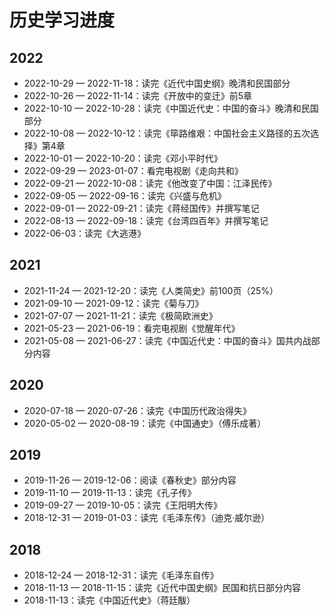 # 历史学习进度

## 2022

- 2022-10-29 — 2022-11-18：读完《近代中国史纲》晚清和民国部分
- 2022-10-26 — 2022-11-14：读完《开放中的变迁》前5章
- 2022-10-10 — 2022-10-28：读完《中国近代史：中国的奋斗》晚清和民国部分
- 2022-10-08 — 2022-10-12：读完《筚路维艰：中国社会主义路径的五次选择》第4章
- 2022-10-01 — 2022-10-20：读完《邓小平时代》
- 2022-09-29 — 2023-01-07：看完电视剧《走向共和》
- 2022-09-21 — 2022-10-08：读完《他改变了中国：江泽民传》
- 2022-09-05 — 2022-09-16：读完《兴盛与危机》
- 2022-09-01 — 2022-09-21：读完《蒋经国传》并撰写笔记
- 2022-08-13 — 2022-09-18：读完《台湾四百年》并撰写笔记
- 2022-06-03：读完《大逃港》

## 2021

- 2021-11-24 — 2021-12-20：读完《人类简史》前100页（25%）
- 2021-09-10 — 2021-09-12：读完《菊与刀》
- 2021-07-07 — 2021-11-21：读完《极简欧洲史》
- 2021-05-23 — 2021-06-19：看完电视剧《觉醒年代》
- 2021-05-08 — 2021-06-27：读完《中国近代史：中国的奋斗》国共内战部分内容

## 2020

- 2020-07-18 — 2020-07-26：读完《中国历代政治得失》
- 2020-05-02 — 2020-08-19：读完《中国通史》（傅乐成著）

## 2019

- 2019-11-26 — 2019-12-06：阅读《春秋史》部分内容
- 2019-11-10 — 2019-11-13：读完《孔子传》
- 2019-09-27 — 2019-10-05：读完《王阳明大传》
- 2018-12-31 — 2019-01-03：读完《毛泽东传》（迪克·威尔逊）

## 2018

- 2018-12-24 — 2018-12-31：读完《毛泽东自传》
- 2018-11-13 — 2018-11-15：读完《近代中国史纲》民国和抗日部分内容
- 2018-11-13：读完《中国近代史》（蒋廷黻）
